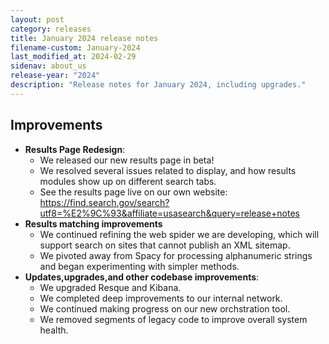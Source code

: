 ```yaml
---
layout: post
category: releases
title: January 2024 release notes
filename-custom: January-2024
last_modified_at: 2024-02-29
sidenav: about_us
release-year: "2024"
description: "Release notes for January 2024, including upgrades."
---
```

## Improvements

* **Results Page Redesign**: 
    * We released our new results page in beta!
    * We resolved several issues related to display, and how results modules show up on different search tabs.
    * See the results page live on our own website: https://find.search.gov/search?utf8=%E2%9C%93&affiliate=usasearch&query=release+notes
* **Results matching improvements**
  * We continued refining the web spider we are developing, which will support search on sites that cannot publish an XML sitemap.
  * We pivoted away from Spacy for processing alphanumeric strings and began experimenting with simpler methods. 
* **Updates,upgrades,and other codebase improvements**: 
  * We upgraded Resque and Kibana.
  * We completed deep improvements to our internal network.
  * We continued making progress on our new orchstration tool.
  * We removed segments of legacy code to improve overall system health.
